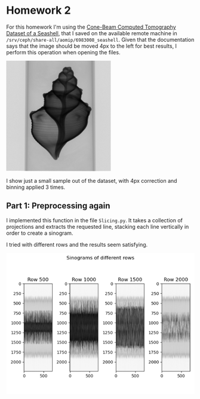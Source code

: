 # Homework 2

For this homework I'm using the [Cone-Beam Computed Tomography Dataset of a Seashell](https://zenodo.org/record/6983008), that I saved on the available remote machine in `/srv/ceph/share-all/aomip/6983008_seashell`. Given that the documentation says that the image should be moved 4px to the left for best results, I perform this operation when opening the files.

![Sinograms of different rows](seashell.png "Sinograms of different rows")

I show just a small sample out of the dataset, with 4px correction and binning applied 3 times.

## Part 1: Preprocessing again

I implemented this function in the file `Slicing.py`. It takes a collection of projections and extracts the requested line, stacking each line vertically in order to create a sinogram.

I tried with different rows and the results seem satisfying.

![Sinograms of different rows](sinogram.png "Sinograms of different rows")